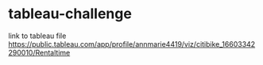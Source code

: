 # tableau-challenge

link to tableau file https://public.tableau.com/app/profile/annmarie4419/viz/citibike_16603342290010/Rentaltime
